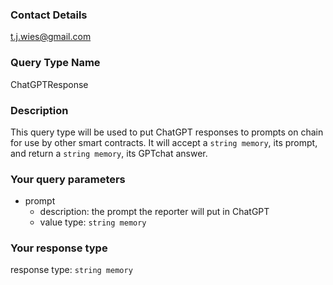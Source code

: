 ### Contact Details

t.j.wies@gmail.com

### Query Type Name

ChatGPTResponse

### Description

This query type will be used to put ChatGPT responses to prompts on chain for use by other smart contracts.
It will accept a `string memory`, its prompt, and return a `string memory`, its GPTchat answer.

### Your query parameters

- prompt
    - description: the prompt the reporter will put in ChatGPT
    - value type: `string memory`

### Your response type

response type: `string memory`
